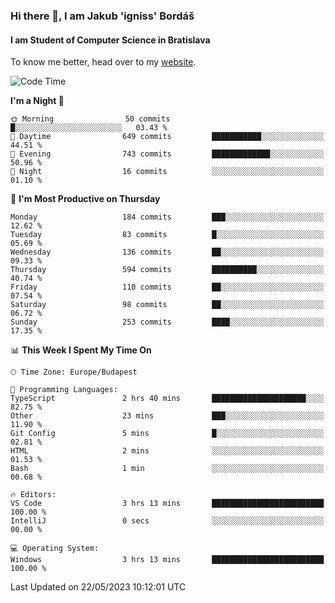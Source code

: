 ### Hi there 👋, I am Jakub 'igniss' Bordáš

#### I am Student of Computer Science in Bratislava
To know me better, head over to my [website](https://bordas.sk).


<!--START_SECTION:waka-->
![Code Time](http://img.shields.io/badge/Code%20Time-1%2C162%20hrs%2020%20mins-blue)

**I'm a Night 🦉** 

```text
🌞 Morning                50 commits          █░░░░░░░░░░░░░░░░░░░░░░░░   03.43 % 
🌆 Daytime                649 commits         ███████████░░░░░░░░░░░░░░   44.51 % 
🌃 Evening                743 commits         █████████████░░░░░░░░░░░░   50.96 % 
🌙 Night                  16 commits          ░░░░░░░░░░░░░░░░░░░░░░░░░   01.10 % 
```
📅 **I'm Most Productive on Thursday** 

```text
Monday                   184 commits         ███░░░░░░░░░░░░░░░░░░░░░░   12.62 % 
Tuesday                  83 commits          █░░░░░░░░░░░░░░░░░░░░░░░░   05.69 % 
Wednesday                136 commits         ██░░░░░░░░░░░░░░░░░░░░░░░   09.33 % 
Thursday                 594 commits         ██████████░░░░░░░░░░░░░░░   40.74 % 
Friday                   110 commits         ██░░░░░░░░░░░░░░░░░░░░░░░   07.54 % 
Saturday                 98 commits          ██░░░░░░░░░░░░░░░░░░░░░░░   06.72 % 
Sunday                   253 commits         ████░░░░░░░░░░░░░░░░░░░░░   17.35 % 
```


📊 **This Week I Spent My Time On** 

```text
🕑︎ Time Zone: Europe/Budapest

💬 Programming Languages: 
TypeScript               2 hrs 40 mins       █████████████████████░░░░   82.75 % 
Other                    23 mins             ███░░░░░░░░░░░░░░░░░░░░░░   11.90 % 
Git Config               5 mins              █░░░░░░░░░░░░░░░░░░░░░░░░   02.81 % 
HTML                     2 mins              ░░░░░░░░░░░░░░░░░░░░░░░░░   01.53 % 
Bash                     1 min               ░░░░░░░░░░░░░░░░░░░░░░░░░   00.68 % 

🔥 Editors: 
VS Code                  3 hrs 13 mins       █████████████████████████   100.00 % 
IntelliJ                 0 secs              ░░░░░░░░░░░░░░░░░░░░░░░░░   00.00 % 

💻 Operating System: 
Windows                  3 hrs 13 mins       █████████████████████████   100.00 % 
```


 Last Updated on 22/05/2023 10:12:01 UTC
<!--END_SECTION:waka-->

